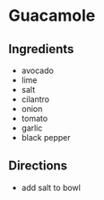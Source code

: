 # Guacamole
## Ingredients
* avocado 
* lime
* salt
* cilantro
* onion
* tomato
* garlic
* black pepper

## Directions
* add salt to bowl
